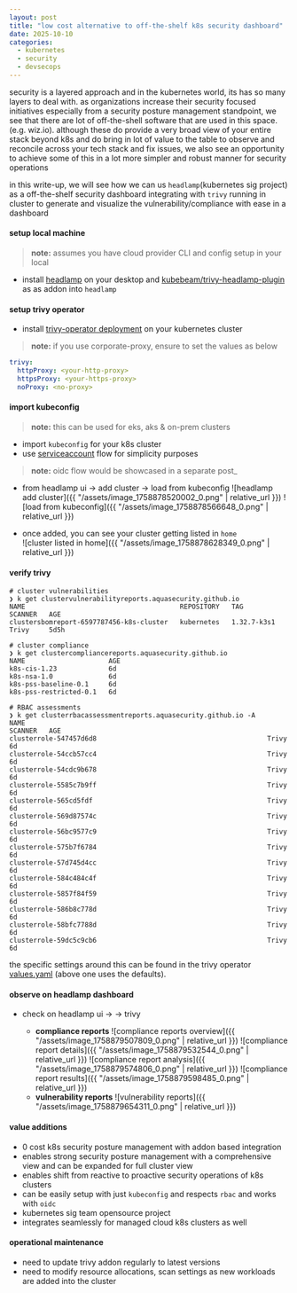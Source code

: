 ```yaml
---
layout: post
title: "low cost alternative to off-the-shelf k8s security dashboard"
date: 2025-10-10
categories: 
  - kubernetes
  - security
  - devsecops
---
```

security is a layered approach and in the kubernetes world, its has so many layers to deal with. as organizations increase their security focused initiatives especially from a security posture management standpoint, we see that there are lot of off-the-shell software that are used in this space. (e.g. wiz.io). although these do provide a very broad view of your entire stack beyond k8s and do bring in lot of value to the table to observe and reconcile across your tech stack and fix issues, we also see an opportunity to achieve some of this in a lot more simpler and robust manner for security operations

in this write-up, we will see how we can us `headlamp`(kubernetes sig project) as a off-the-shelf security dashboard integrating with `trivy` running in cluster to generate and visualize the vulnerability/compliance with ease in a dashboard

#### setup local machine
> **note:** assumes you have cloud provider CLI and config setup in your local

- install [headlamp](https://headlamp.dev/) on your desktop and [kubebeam/trivy-headlamp-plugin](https://github.com/kubebeam/trivy-headlamp-plugin) as as addon into `headlamp`


#### setup trivy operator
- install [trivy-operator deployment](https://artifacthub.io/packages/helm/trivy-operator/trivy-operator) on your kubernetes cluster
> **note:** if you use corporate-proxy, ensure to set the values as below
  ```yaml
  trivy:
    httpProxy: <your-http-proxy>
    httpsProxy: <your-https-proxy>
    noProxy: <no-proxy>
  ```

#### import kubeconfig
> **note:** this can be used for eks, aks & on-prem clusters

- import `kubeconfig` for your k8s cluster
- use [serviceaccount](https://headlamp.dev/docs/latest/installation/#create-a-service-account-token) flow for simplicity purposes
> **note:** oidc flow would be showcased in a separate post_

- from headlamp ui -> add cluster -> load from kubeconfig
![headlamp add cluster]({{ "/assets/image_1758878520002_0.png" | relative_url }})
![load from kubeconfig]({{ "/assets/image_1758878566648_0.png" | relative_url }})

- once added, you can see your cluster getting listed in `home`\
![cluster listed in home]({{ "/assets/image_1758878628349_0.png" | relative_url }})

#### verify trivy
```shell
# cluster vulnerabilities
❯ k get clustervulnerabilityreports.aquasecurity.github.io
NAME                                       REPOSITORY   TAG           SCANNER   AGE
clustersbomreport-6597787456-k8s-cluster   kubernetes   1.32.7-k3s1   Trivy     5d5h

# cluster compliance
❯ k get clustercompliancereports.aquasecurity.github.io
NAME                     AGE
k8s-cis-1.23             6d
k8s-nsa-1.0              6d
k8s-pss-baseline-0.1     6d
k8s-pss-restricted-0.1   6d

# RBAC assessments
❯ k get clusterrbacassessmentreports.aquasecurity.github.io -A
NAME                                                             SCANNER   AGE
clusterrole-547457d6d8                                           Trivy     6d
clusterrole-54ccb57cc4                                           Trivy     6d
clusterrole-54cdc9b678                                           Trivy     6d
clusterrole-5585c7b9ff                                           Trivy     6d
clusterrole-565cd5fdf                                            Trivy     6d
clusterrole-569d87574c                                           Trivy     6d
clusterrole-56bc9577c9                                           Trivy     6d
clusterrole-575b7f6784                                           Trivy     6d
clusterrole-57d745d4cc                                           Trivy     6d
clusterrole-584c484c4f                                           Trivy     6d
clusterrole-5857f84f59                                           Trivy     6d
clusterrole-586b8c778d                                           Trivy     6d
clusterrole-58bfc7788d                                           Trivy     6d
clusterrole-59dc5c9cb6                                           Trivy     6d
```

the specific settings around this can be found in the trivy operator [values.yaml](https://artifacthub.io/packages/helm/trivy-operator/trivy-operator?modal=values&path=operator.vulnerabilityScannerEnabled) (above one uses the defaults).

#### observe on headlamp dashboard
- check on headlamp ui -> <your-cluster> -> trivy
  - **compliance reports**
  ![compliance reports overview]({{ "/assets/image_1758879507809_0.png" | relative_url }})
  ![compliance report details]({{ "/assets/image_1758879532544_0.png" | relative_url }})
  ![compliance report analysis]({{ "/assets/image_1758879574806_0.png" | relative_url }})
  ![compliance report results]({{ "/assets/image_1758879598485_0.png" | relative_url }})
  - **vulnerability reports**
  ![vulnerability reports]({{ "/assets/image_1758879654311_0.png" | relative_url }})

#### value additions
- 0 cost k8s security posture management with addon based integration
- enables strong security posture management with a comprehensive view and can be expanded for full cluster view
- enables shift from reactive to proactive security operations of k8s clusters
- can be easily setup with just `kubeconfig` and respects `rbac` and works with `oidc`
- kubernetes sig team opensource project
- integrates seamlessly for managed cloud k8s clusters as well

#### operational maintenance
- need to update trivy addon regularly to latest versions
- need to modify resource allocations, scan settings as new workloads are added into the cluster
